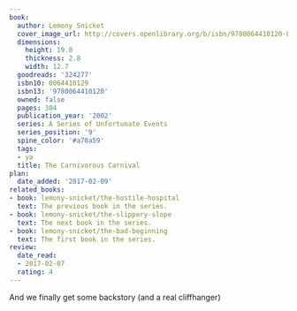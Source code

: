 ```yaml
---
book:
  author: Lemony Snicket
  cover_image_url: http://covers.openlibrary.org/b/isbn/9780064410120-L.jpg
  dimensions:
    height: 19.0
    thickness: 2.8
    width: 12.7
  goodreads: '324277'
  isbn10: 0064410129
  isbn13: '9780064410120'
  owned: false
  pages: 304
  publication_year: '2002'
  series: A Series of Unfortunate Events
  series_position: '9'
  spine_color: '#a78a59'
  tags:
  - ya
  title: The Carnivorous Carnival
plan:
  date_added: '2017-02-09'
related_books:
- book: lemony-snicket/the-hostile-hospital
  text: The previous book in the series.
- book: lemony-snicket/the-slippery-slope
  text: The next book in the series.
- book: lemony-snicket/the-bad-beginning
  text: The first book in the series.
review:
  date_read:
  - 2017-02-07
  rating: 4
---
```


And we finally get some backstory (and a real cliffhanger)
